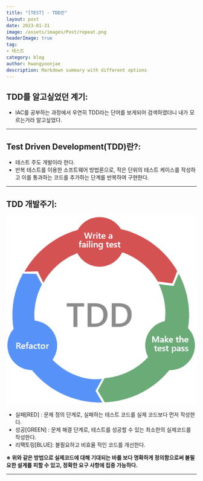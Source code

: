 ```yaml
---
title: "[TEST] - TDD란"
layout: post
date: 2023-01-31
image: /assets/images/Post/repeat.png
headerImage: true
tag:
- 테스트
category: blog
author: hwangyoonjae
description: Markdown summary with different options
---
```


## TDD를 알고싶었던 계기:
- IAC를 공부하는 과정에서 우연히 TDD라는 단어를 보게되어 검색하였더니 내가 모르는거라 알고싶었다.

* * *

## Test Driven Development(TDD)란?:
- 테스트 주도 개발이라 한다.
- 반복 테스트를 이용한 소프트웨어 방법론으로, 작은 단위의 테스트 케이스를 작성하고 이를 통과하는 코드를 추가하는 단계를 반복하여 구현한다.

* * *

## TDD 개발주기:
[![텍스트](/assets/images/TEST/TDD%20%EA%B0%9C%EB%B0%9C%EC%A3%BC%EA%B8%B0.PNG)](/assets/images/TEST/TDD%20%EA%B0%9C%EB%B0%9C%EC%A3%BC%EA%B8%B0.PNG)

- 실패[RED] : 문제 정의 단계로, 실패하는 테스트 코드를 실제 코드보다 먼저 작성한다.
- 성공[GREEN] : 문제 해결 단계로, 테스트를 성공할 수 있는 최소한의 실제코드를 작성한다.
- 리팩토링[BLUE]: 불필요하고 비효율 적인 코드를 개선한다.

**※ 위와 같은 방법으로 실제코드에 대해 기대되는 바를 보다 명확하게 정의함으로써 불필요한 설계를 피할 수 있고, 정확한 요구 사항에 집중 가능하다.**

* * *